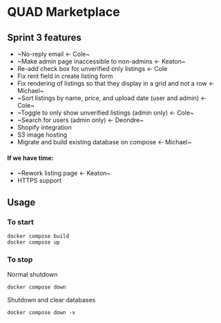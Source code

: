 # QUAD Marketplace

## Sprint 3 features
- ~No-reply email <- Cole~
- ~Make admin page inaccessible to non-admins <- Keaton~
- Re-add check box for unverified only listings <- Cole
- Fix rent field in create listing form
- Fix rendering of listings so that they display in a grid and not a row <- Michael~
- ~Sort listings by name, price, and upload date (user and admin) <- Cole~
- ~Toggle to only show unverified listings (admin only) <- Cole~
- ~Search for users (admin only) <- Deondre~
- Shopify integration 
- S3 image hosting 
- Migrate and build existing database on compose <- Michael~
#### If we have time:
- ~Rework listing page <- Keaton~
- HTTPS support

## Usage
### To start
```
docker compose build
docker compose up
```
### To stop
Normal shutdown
```
docker compose down
```
Shutdown and clear databases
```
docker compose down -v
```
